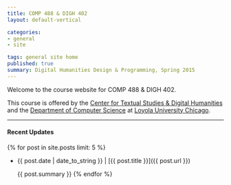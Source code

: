 ```yaml
---
title: COMP 488 & DIGH 402
layout: default-vertical

categories:
- general
- site

tags: general site home
published: true
summary: Digital Humanities Design & Programming, Spring 2015
---
```


Welcome to the course website for COMP 488 & DIGH 402. 

This course is offered by the [Center for Textual Studies & Digital Humanities](http://www.luc.edu/ctsdh/) and the 
[Department of Computer Science](http://www.luc.edu/cs/) at [Loyola University Chicago](http://www.luc.edu).

***

#### Recent Updates
{% for post in site.posts limit: 5 %}
* {{ post.date | date_to_string }} | [{{ post.title }}]({{ post.url }})

  {{ post.summary }}
{% endfor %}





